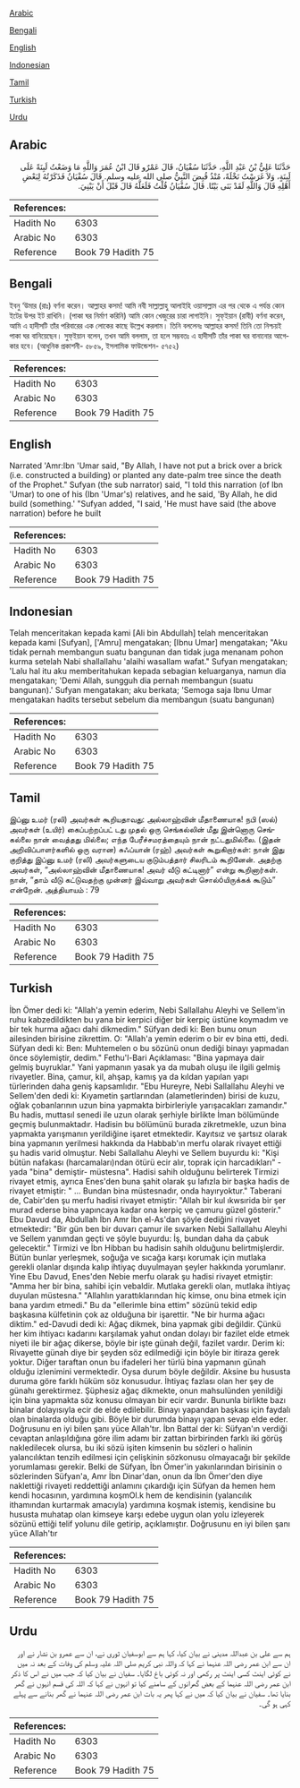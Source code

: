 [Arabic](#arabic)

[Bengali](#bengali)

[English](#english)

[Indonesian](#indonesian)

[Tamil](#tamil)

[Turkish](#turkish)

[Urdu](#urdu)

## Arabic


<div dir="rtl" lang="ar" style={{fontSize:'larger',backgroundColor:'#f8f9fa',padding:20}}>
حَدَّثَنَا عَلِيُّ بْنُ عَبْدِ اللَّهِ، حَدَّثَنَا سُفْيَانُ، قَالَ عَمْرٌو قَالَ ابْنُ عُمَرَ وَاللَّهِ مَا وَضَعْتُ لَبِنَةً عَلَى لَبِنَةٍ، وَلاَ غَرَسْتُ نَخْلَةً، مُنْذُ قُبِضَ النَّبِيُّ صلى الله عليه وسلم‏.‏ قَالَ سُفْيَانُ فَذَكَرْتُهُ لِبَعْضِ أَهْلِهِ قَالَ وَاللَّهِ لَقَدْ بَنَى بَيْتًا‏.‏ قَالَ سُفْيَانُ قُلْتُ فَلَعَلَّهُ قَالَ قَبْلَ أَنْ يَبْنِيَ‏.‏
</div>
<div style={{backgroundColor:'#f8f9fa',padding:20, marginBottom: 10}}><table> <thead> <tr> <th>References:</th> <th></th> </tr> </thead> <tbody><tr><td>Hadith No</td><td>6303</td></tr><tr><td>Arabic No</td><td>6303</td></tr><tr><td>Reference</td><td>Book 79 Hadith 75</td></tr></tbody></table></div>

## Bengali


<div dir="ltr" lang="bn" style={{fontSize:'larger',backgroundColor:'#f8f9fa',padding:20}}>
ইবনু ‘উমার (রাঃ) বর্ণনা করেন। আল্লাহর কসম! আমি নবী সাল্লাল্লাহু আলাইহি ওয়াসাল্লাম এর পর থেকে এ পর্যন্ত কোন ইটের উপর ইট রাখিনি। (পাকা ঘর নির্মাণ করিনি) আমি কোন খেজুরের চারা লাগাইনি। সুফ্ইয়ান (রাবী) বর্ণনা করেন, আমি এ হাদীসটি তাঁর পরিবারের এক লোকের কাছে উল্লেখ করলাম। তিনি বললেনঃ আল্লাহর কসম! তিনি তো নিশ্চয়ই পাকা ঘর বানিয়েছেন। সুফ্ইয়ান বলেন, তখন আমি বললাম, তা হলে সম্ভবতঃ এ হাদীসটি তাঁর পাকা ঘর বানানোর আগেকার হবে। (আধুনিক প্রকাশনী- ৫৮৫৯, ইসলামিক ফাউন্ডেশন- ৫৭৫২)
</div>
<div style={{backgroundColor:'#f8f9fa',padding:20, marginBottom: 10}}><table> <thead> <tr> <th>References:</th> <th></th> </tr> </thead> <tbody><tr><td>Hadith No</td><td>6303</td></tr><tr><td>Arabic No</td><td>6303</td></tr><tr><td>Reference</td><td>Book 79 Hadith 75</td></tr></tbody></table></div>

## English


<div dir="ltr" lang="en" style={{fontSize:'larger',backgroundColor:'#f8f9fa',padding:20}}>
Narrated 'Amr:Ibn 'Umar said, "By Allah, I have not put a brick over a brick (i.e. constructed a building) or planted any date-palm tree since the death of the Prophet." Sufyan (the sub narrator) said, "I told this narration (of Ibn 'Umar) to one of his (Ibn 'Umar's) relatives, and he said, 'By Allah, he did build (something.' "Sufyan added, "I said, 'He must have said (the above narration) before he built
</div>
<div style={{backgroundColor:'#f8f9fa',padding:20, marginBottom: 10}}><table> <thead> <tr> <th>References:</th> <th></th> </tr> </thead> <tbody><tr><td>Hadith No</td><td>6303</td></tr><tr><td>Arabic No</td><td>6303</td></tr><tr><td>Reference</td><td>Book 79 Hadith 75</td></tr></tbody></table></div>

## Indonesian


<div dir="ltr" lang="id" style={{fontSize:'larger',backgroundColor:'#f8f9fa',padding:20}}>
Telah menceritakan kepada kami [Ali bin Abdullah] telah menceritakan kepada kami [Sufyan], ['Amru] mengatakan; [Ibnu Umar] mengatakan; "Aku tidak pernah membangun suatu bangunan dan tidak juga menanam pohon kurma setelah Nabi shallallahu 'alaihi wasallam wafat." Sufyan mengatakan; 'Lalu hal itu aku memberitahukan kepada sebagian keluarganya, namun dia mengatakan; 'Demi Allah, sungguh dia pernah membangun (suatu bangunan).' Sufyan mengatakan; aku berkata; 'Semoga saja Ibnu Umar mengatakan hadits tersebut sebelum dia membangun (suatu bangunan)
</div>
<div style={{backgroundColor:'#f8f9fa',padding:20, marginBottom: 10}}><table> <thead> <tr> <th>References:</th> <th></th> </tr> </thead> <tbody><tr><td>Hadith No</td><td>6303</td></tr><tr><td>Arabic No</td><td>6303</td></tr><tr><td>Reference</td><td>Book 79 Hadith 75</td></tr></tbody></table></div>

## Tamil


<div dir="ltr" lang="ta" style={{fontSize:'larger',backgroundColor:'#f8f9fa',padding:20}}>
இப்னு உமர் (ரலி) அவர்கள் கூறியதாவது: அல்லாஹ்வின் மீதாணையாக! நபி (ஸல்) அவர்கள் (உயிர்) கைப்பற்றப்பட் டது முதல் ஒரு செங்கல்லின் மீது இன்னொரு செங்கல்லை நான் வைத்தது மில்லை; எந்த பேரீச்சமரத்தையும் நான் நட்டதுமில்லை. (இதன் அறிவிப்பாளர்களில் ஒரு வரான) சுஃப்யான் (ரஹ்) அவர்கள் கூறுகிறார்கள்: நான் இது குறித்து இப்னு உமர் (ரலி) அவர்களுடைய குடும்பத்தார் சிலரிடம் கூறினேன். அதற்கு அவர்கள், “அல்லாஹ்வின் மீதாணையாக! அவர் வீடு கட்டினார்” என்று கூறினார்கள். நான், “தாம் வீடு கட்டுவதற்கு முன்னர் இவ்வாறு அவர்கள் சொல்óயிருக்கக் கூடும்” என்றேன். அத்தியாயம் : 79
</div>
<div style={{backgroundColor:'#f8f9fa',padding:20, marginBottom: 10}}><table> <thead> <tr> <th>References:</th> <th></th> </tr> </thead> <tbody><tr><td>Hadith No</td><td>6303</td></tr><tr><td>Arabic No</td><td>6303</td></tr><tr><td>Reference</td><td>Book 79 Hadith 75</td></tr></tbody></table></div>

## Turkish


<div dir="ltr" lang="tr" style={{fontSize:'larger',backgroundColor:'#f8f9fa',padding:20}}>
İbn Ömer dedi ki: "Allah'a yemin ederim, Nebi Sallallahu Aleyhi ve Sellem'in ruhu kabzedildikten bu yana bir kerpici diğer bir kerpiç üstüne koymadım ve bir tek hurma ağacı dahi dikmedim." Süfyan dedi ki: Ben bunu onun ailesinden birisine zikrettim. O: "Allah'a yemin ederim o bir ev bina etti, dedi. Süfyan dedi ki: Ben: Muhtemelen o bu sözünü onun dediği binayı yapmadan önce söylemiştir, dedim." Fethu'l-Bari Açıklaması: "Bina yapmaya dair gelmiş buyruklar." Yani yapmanın yasak ya da mubah oluşu ile ilgili gelmiş rivayetler. Bina, çamur, kil, ahşap, kamış ya da kıldan yapılan yapı türlerinden daha geniş kapsamlıdır. "Ebu Hureyre, Nebi Sallallahu Aleyhi ve Sellem'den dedi ki: Kıyametin şartlarından (alametlerinden) birisi de kuzu, oğlak çobanlarının uzun bina yapmakta birbirleriyle yarışacakları zamandır." Bu hadis, muttasıl senedi ile uzun olarak şerhiyle birlikte İman bölümünde geçmiş bulunmaktadır. Hadisin bu bölümünü burada zikretmekle, uzun bina yapmakta yarışmanın yerildiğine işaret etmektedir. Kayıtsız ve şartsız olarak bina yapmanın yerilmesi hakkında da Habbab'ın merfu olarak rivayet ettiği şu hadis varid olmuştur. Nebi Sallallahu Aleyhi ve Sellem buyurdu ki: "Kişi bütün nafakası (harcamaları)ndan ötürü ecir alır, toprak için harcadıkları" -yada "bina" demiştir- müstesna". Hadisi sahih olduğunu belirterek Tirmizi rivayet etmiş, ayrıca Enes'den buna şahit olarak şu lafızIa bir başka hadis de rivayet etmiştir: " ... Bundan bina müstesnadır, onda hayıryoktur." Taberani de, Cabir'den şu merfu hadisi rivayet etmiştir: "Allah bir kul ıkwsırida bir şer murad ederse bina yapıncaya kadar ona kerpiç ve çamuru güzel gösterir." Ebu Davud da, Abdullah İbn Amr İbn el-As'dan şöyle dediğini rivayet etmektedir: "Bir gün ben bir duvarı çamur ile sıvarken Nebi Sallallahu Aleyhi ve Sellem yanımdan geçti ve şöyle buyurdu: İş, bundan daha da çabuk gelecektir." Tirmizi ve İbn Hibban bu hadisin sahih olduğunu belirtmişlerdir. Bütün bunlar yerleşmek, soğuğa ve sıcağa karşı korumak için mutlaka gerekli olanlar dışında kalıp ihtiyaç duyulmayan şeyler hakkında yorumlanır. Yine Ebu Davud, Enes'den Nebie merfu olarak şu hadisi rivayet etmiştir: "Amma her bir bina, sahibi için vebaldir. Mutlaka gerekli olan, mutlaka ihtiyaç duyulan müstesna." "Allahlın yarattıklarından hiç kimse, onu bina etmek için bana yardım etmedi." Bu da "ellerimle bina ettim" sözünü tekid edip başkasına külfetinin çok az olduğuna bir işarettir. "Ne bir hurma ağacı diktim." ed-Davudi dedi ki: Ağaç dikmek, bina yapmak gibi değildir. Çünkü her kim ihtiyacı kadarını karşılamak yahut ondan dolayı bir fazilet elde etmek niyeti ile bir ağaç dikerse, böyle bir işte günah değil, fazilet vardır. Derim ki: Rivayette günah diye bir şeyden söz edilmediği için böyle bir itiraza gerek yoktur. Diğer taraftan onun bu ifadeleri her türlü bina yapmanın günah olduğu izlenimini vermektedir. Oysa durum böyle değildir. Aksine bu hususta duruma göre farklı hüküm söz konusudur. İhtiyaç fazlası olan her şey de günahı gerektirmez. Şüphesiz ağaç dikmekte, onun mahsulünden yenildiği için bina yapmakta söz konusu olmayan bir ecir vardır. Bununla birlikte bazı binalar dolayısıyla ecir de elde edilebilir. Binayı yapandan başkası için faydalı olan binalarda olduğu gibi. Böyle bir durumda binayı yapan sevap elde eder. Doğrusunu en iyi bilen şanı yüce Allah'tır. İbn Battal der ki: Süfyan'ın verdiği cevaptan anlaşıldığına göre ilim adamı bir zattan birbirinden farklı iki görüş nakledilecek olursa, bu iki sözü işiten kimsenin bu sözleri o halinin yalancılıktan tenzih edilmesi için çelişkinin sözkonusu olmayacağı bir şekilde yorumlaması gerekir. Belki de Süfyan, İbn Ömer'in yakınlarından birisinin o sözlerinden Süfyan'a, Amr İbn Dinar'dan, onun da İbn Ömer'den diye naklettiği rivayeti reddettiği anlamını çıkardığı için Süfyan da hemen hem kendi hocasının, yardımına koşmOl.k hem de kendisinin (yalancılık ithamından kurtarmak amacıyla) yardımına koşmak istemiş, kendisine bu hususta muhatap olan kimseye karşı edebe uygun olan yolu izleyerek sözünü ettiği telif yolunu dile getirip, açıklamıştır. Doğrusunu en iyi bilen şanı yüce Allah'tır
</div>
<div style={{backgroundColor:'#f8f9fa',padding:20, marginBottom: 10}}><table> <thead> <tr> <th>References:</th> <th></th> </tr> </thead> <tbody><tr><td>Hadith No</td><td>6303</td></tr><tr><td>Arabic No</td><td>6303</td></tr><tr><td>Reference</td><td>Book 79 Hadith 75</td></tr></tbody></table></div>

## Urdu


<div dir="rtl" lang="ur" style={{fontSize:'larger',backgroundColor:'#f8f9fa',padding:20}}>
ہم سے علی بن عبداللہ مدینی نے بیان کیا، کہا ہم سے ابوسفیان ثوری نے، ان سے عمرو بن نشار نے اور ان سے ابن عمر رضی اللہ عنہما نے کہا کہ واللہ نبی کریم صلی اللہ علیہ وسلم کی وفات کے بعد نہ میں نے کوئی اینٹ کسی اینٹ پر رکھی اور نہ کوئی باغ لگایا۔ سفیان نے بیان کیا کہ جب میں نے اس کا ذکر ابن عمر رضی اللہ عنہما کے بعض گھرانوں کے سامنے کیا تو انہوں نے کہا کہ اللہ کی قسم انہوں نے گھر بنایا تھا۔ سفیان نے بیان کیا کہ میں نے کہا پھر یہ بات ابن عمر رضی اللہ عنہما نے گھر بنانے سے پہلے کہی ہو گی۔
</div>
<div style={{backgroundColor:'#f8f9fa',padding:20, marginBottom: 10}}><table> <thead> <tr> <th>References:</th> <th></th> </tr> </thead> <tbody><tr><td>Hadith No</td><td>6303</td></tr><tr><td>Arabic No</td><td>6303</td></tr><tr><td>Reference</td><td>Book 79 Hadith 75</td></tr></tbody></table></div>